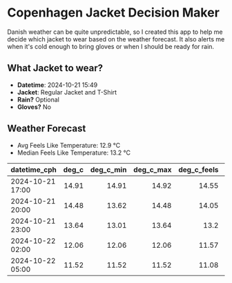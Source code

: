 
# Copenhagen Jacket Decision Maker

Danish weather can be quite unpredictable, so I created this app to help me decide which jacket to wear based on the weather forecast. 
It also alerts me when it's cold enough to bring gloves or when I should be ready for rain.

## What Jacket to wear?

- **Datetime**: 2024-10-21 15:49
- **Jacket**: Regular Jacket and T-Shirt
- **Rain?** Optional
- **Gloves?** No

## Weather Forecast
- Avg Feels Like Temperature: 12.9 °C
- Median Feels Like Temperature: 13.2 °C

| datetime_cph     |   deg_c |   deg_c_min |   deg_c_max |   deg_c_feels | weather   | wind   | rain   |
|:-----------------|--------:|------------:|------------:|--------------:|:----------|:-------|:-------|
| 2024-10-21 17:00 |   14.91 |       14.91 |       14.92 |         14.55 | Clouds    | High   | None   |
| 2024-10-21 20:00 |   14.48 |       13.62 |       14.48 |         14.05 | Clouds    | High   | None   |
| 2024-10-21 23:00 |   13.64 |       13.01 |       13.64 |         13.2  | Clouds    | Low    | None   |
| 2024-10-22 02:00 |   12.06 |       12.06 |       12.06 |         11.57 | Clouds    | Low    | None   |
| 2024-10-22 05:00 |   11.52 |       11.52 |       11.52 |         11.08 | Rain      | Low    | Low    |
        